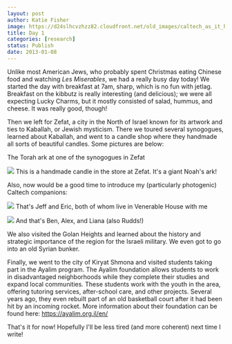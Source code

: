 ```yaml
---
layout: post
author: Katie Fisher
image: https://d24slhcvzhzz82.cloudfront.net/old_images/caltech_as_it_happens/6a0105349b8251970b017c3519cd87970b.jpg
title: Day 1
categories: [research]
status: Publish
date: 2013-01-08
---
```



Unlike most American Jews, who probably spent Christmas eating Chinese food and watching *Les Miserables*, we had a really busy day today! We started the day with breakfast at 7am, sharp, which is no fun with jetlag. Breakfast on the kibbutz is really interesting (and delicious); we were all expecting Lucky Charms, but it mostly consisted of salad, hummus, and cheese. It was really good, though!

Then we left for Zefat, a city in the North of Israel known for its artwork and ties to Kaballah, or Jewish mysticism. There we toured several synogogues, learned about Kaballah, and went to a candle shop where they handmade all sorts of beautiful candles. Some pictures are below:

The Torah ark at one of the synogogues in Zefat


![](https://d24slhcvzhzz82.cloudfront.net/old_images/caltech_as_it_happens/6a0105349b8251970b017ee6bd3b7f970d.jpg)
This is a handmade candle in the store at Zefat. It's a giant Noah's ark!

Also, now would be a good time to introduce my (particularly photogenic) Caltech companions:


![](https://d24slhcvzhzz82.cloudfront.net/old_images/caltech_as_it_happens/6a0105349b8251970b017ee6bd24c6970d.jpg)
That's Jeff and Eric, both of whom live in Venerable House with me


![](https://d24slhcvzhzz82.cloudfront.net/old_images/caltech_as_it_happens/6a0105349b8251970b017c3519c26b970b.jpg)
And that's Ben, Alex, and Liana (also Rudds!)

We also visited the Golan Heights and learned about the history and strategic importance of the region for the Israeli military. We even got to go into an old Syrian bunker. 

Finally, we went to the city of Kiryat Shmona and visited students taking part in the Ayalim program. The Ayalim foundation allows students to work in disadvantaged neighborhoods while they complete their studies and expand local communities. These students work with the youth in the area, offering tutoring services, after-school care, and other projects. Several years ago, they even rebuilt part of an old basketball court after it had been hit by an incoming rocket. More information about their foundation can be found here: https://ayalim.org.il/en/

That's it for now! Hopefully I'll be less tired (and more coherent) next time I write!

